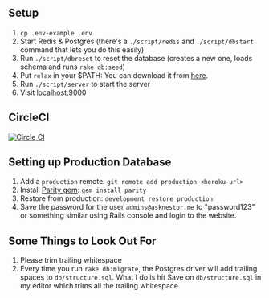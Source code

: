 ## Setup

1. `cp .env-example .env`
2. Start Redis & Postgres (there's a `./script/redis` and
   `./script/dbstart` command that lets you do this easily)
3. Run `./script/dbreset` to reset the database (creates a new one,
   loads schema and runs `rake db:seed`)
4. Put `relax` in your $PATH: You can download it from
   [here](https://dl.equinox.io/zerobotlabs/relax/beta).
5. Run `./script/server` to start the server
6. Visit [localhost:9000](http://localhost:9000)

## CircleCI

[![Circle CI](https://circleci.com/gh/zerobotlabs/bot_metrics.svg?style=svg&circle-token=363a196aec860f76e2ab58360a13f0621d043b9e)](https://circleci.com/gh/zerobotlabs/bot_metrics)

## Setting up Production Database

1. Add a `production` remote: `git remote add production <heroku-url>`
2. Install [Parity gem](https://github.com/thoughtbot/parity): `gem install parity`
3. Restore from production: `development restore production`
4. Save the password for the user `admins@asknestor.me` to "password123"
   or something similar using Rails console and login to the website.

## Some Things to Look Out For

1. Please trim trailing whitespace
2. Every time you run `rake db:migrate`, the Postgres driver will add
   trailing spaces to `db/structure.sql`. What I do is hit Save on
`db/structure.sql` in my editor which trims all the trailing whitespace.
